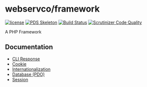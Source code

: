 # webservco/framework

[![license](https://img.shields.io/github/license/webservco/framework.svg)](https://github.com/webservco/framework)
[![PDS Skeleton](https://img.shields.io/badge/pds-skeleton-blue.svg)](https://github.com/php-pds/skeleton)
[![Build Status](https://travis-ci.org/webservco/framework.svg?branch=9.0-dev)](https://travis-ci.org/webservco/framework)
[![Scrutinizer Code Quality](https://scrutinizer-ci.com/g/webservco/framework/badges/quality-score.png?b=master)](https://scrutinizer-ci.com/g/webservco/framework/?branch=master)

A PHP Framework

## Documentation

* [CLI Response](docs/Libraries/CliResponse.md)
* [Cookie](docs/Libraries/Cookie.md)
* [Internationalization](docs/Libraries/I18n.md)
* [Database (PDO)](docs/Libraries/PdoDatabase.md)
* [Session](docs/Libraries/Session.md)